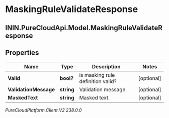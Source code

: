 # MaskingRuleValidateResponse

## ININ.PureCloudApi.Model.MaskingRuleValidateResponse

## Properties

|Name | Type | Description | Notes|
|------------ | ------------- | ------------- | -------------|
| **Valid** | **bool?** | is masking rule definition valid? | [optional] |
| **ValidationMessage** | **string** | Validation message. | [optional] |
| **MaskedText** | **string** | Masked text. | [optional] |



_PureCloudPlatform.Client.V2 238.0.0_
